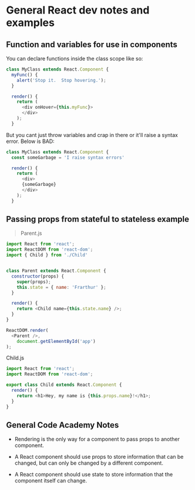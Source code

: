 # General React dev notes and examples

## Function and variables for use in components

You can declare functions inside the class scope like so:

```js
class MyClass extends React.Component {
  myFunc() {
    alert('Stop it.  Stop hovering.');
  }

  render() {
    return (
      <div onHover={this.myFunc}>
      </div>
    );
  }
```

But you cant just throw variables and crap in there or it'll raise a syntax error.
Below is BAD:

```js
class MyClass extends React.Component {
  const someGarbage = 'I raise syntax errors'

  render() {
    return (
      <div>
      {someGarbage}
      </div>
    );
  }
```

## Passing props from stateful to stateless example

> Parent.js

```js
import React from 'react';
import ReactDOM from 'react-dom';
import { Child } from './Child'


class Parent extends React.Component {
  constructor(props) {
    super(props);
    this.state = { name: 'Frarthur' };
  }

  render() {
    return <Child name={this.state.name} />;
  }
}

ReactDOM.render(  
  <Parent />,
    document.getElementById('app')
);
```

Child.js

```js
import React from 'react';
import ReactDOM from 'react-dom';

export class Child extends React.Component {
  render() {
    return <h1>Hey, my name is {this.props.name}!</h1>;
  }
}
```

## General Code Academy Notes

- Rendering is the only way for a component to pass props to another component.

- A React component should use props to store information that can be changed, but can only be changed by a different component.
- A React component should use state to store information that the component itself can change.
